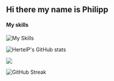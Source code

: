 ## Hi there my name is Philipp
#### My skills
![My Skills](https://skillicons.dev/icons?i=rust,azure,vue,go,html,css,js,svelte,cpp,arch,bash,docker,git,postgres,neovim&perline=5)

<!--
**HertelP/HertelP** is a ✨ _special_ ✨ repository because its `README.md` (this file) appears on your GitHub profile.

Here are some ideas to get you started:

- 🔭 I’m currently working on ...
- 🌱 I’m currently learning ...
- 👯 I’m looking to collaborate on ...
- 🤔 I’m looking for help with ...
- 💬 Ask me about ...
- 📫 How to reach me: ...
- 😄 Pronouns: ...
- ⚡ Fun fact: ...
-->
![HertelP's GitHub stats](https://github-readme-stats.vercel.app/api?username=HertelP&show_icons=true&theme=radical)

<img src="https://github-readme-stats.vercel.app/api/top-langs/?username=HertelP"/>

![GitHub Streak](https://streak-stats.demolab.com/?user=HertelP&theme=dark)
